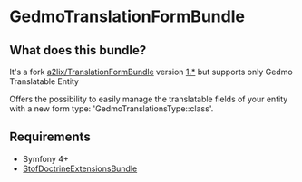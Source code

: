 # GedmoTranslationFormBundle

## What does this bundle?

It's a fork [a2lix/TranslationFormBundle](https://github.com/a2lix/TranslationFormBundle) version [1.*](https://github.com/a2lix/TranslationFormBundle/blob/1.x/README.md) but supports only Gedmo Translatable Entity

Offers the possibility to easily manage the translatable fields of your entity with a new form type: 'GedmoTranslationsType::class'.

## Requirements

- Symfony 4+
- [StofDoctrineExtensionsBundle](https://github.com/stof/StofDoctrineExtensionsBundle)
